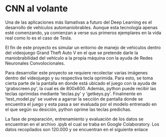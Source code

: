 # CNN al volante

Una de las aplicaciones más llamativas a futuro del Deep Learning es el desarrollo de vehículos automaniobrables. Aunque esta tecnología apenas esté comenzando, ya comienzan a verse sus primeros ejemplares en la vida real como lo es el caso de Tesla.

El fin de este proyecto es simular un entorno de manejo de vehiculos dentro del videojuego Grand Theft Auto V en el que se pretende darle la maniobrabilidad del vehículo a la propia máquina con la ayuda de Redes Neuronales Convolocionales.

Para desarrollar este proyecto se requiere recolectar varias imágenes dentro del videojuego y su respectiva tecla oprimida. Para esto, se toma cierta parte de la pantalla en donde está ubicado el juego con la ayuda de 'grabscreen.py', la cual es de 800x600. Además, python puede recibir las teclas oprimidas mediante 'teclas.py' y 'getkeys.py'. Finalmente en 'test_model.py' se vuelve a agarrar la sección de pantalla donde se encuentra el juego y esta pasa a ser evaluada por el modelo entrenado en el que según su desición, python oprime las teclas predichas.

La fase de preparación, entrenamiento y evaluación de los datos se encuentran en el archivo .ipyb el cual se traba en Google Colaboratory. Los datos recopilados son 120.000 y se encuentran en el siguiente enlace




